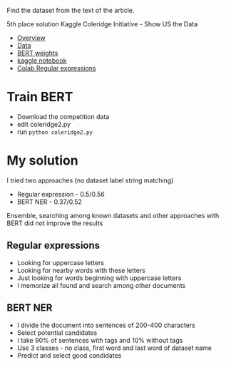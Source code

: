 Find the dataset from the text of the article. 

5th place solution Kaggle Coleridge Initiative - Show US the Data
- [Overview](https://www.kaggle.com/c/coleridgeinitiative-show-us-the-data/overview)
- [Data](https://www.kaggle.com/c/coleridgeinitiative-show-us-the-data/data) 
- [BERT weights](https://www.kaggle.com/vlomme/07-model)
- [kaggle notebook](https://www.kaggle.com/vlomme/coleridge-initiative-5th-place?scriptVersionId=66412252)
- [Colab Regular expressions](https://colab.research.google.com/github/vlomme/Find-dataset-from-text/blob/main/re.ipynb)

# Train BERT
- Download the competition data
- edit coleridge2.py
- run `python coleridge2.py`

# My solution
I tried two approaches (no dataset label string matching)

- Regular expression - 0.5/0.56
- BERT NER - 0.37/0.52

Ensemble, searching among known datasets and other approaches with BERT did not improve the results

## Regular expressions
- Looking for uppercase letters
- Looking for nearby words with these letters
- Just looking for words beginning with uppercase letters
- I memorize all found and search among other documents
## BERT NER
- I divide the document into sentences of 200-400 characters
- Select potential candidates
- I take 90% of sentences with tags and 10% without tags
- Use 3 classes - no class, first word and last word of dataset name
- Predict and select good candidates
